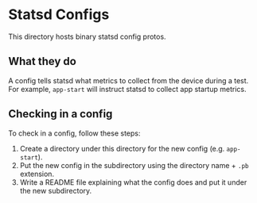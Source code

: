 # Statsd Configs

This directory hosts binary statsd config protos.

## What they do

A config tells statsd what metrics to collect from the device during a test. For example,
`app-start` will instruct statsd to collect app startup metrics.

## Checking in a config

To check in a config, follow these steps:

1. Create a directory under this directory for the new config (e.g. `app-start`).
2. Put the new config in the subdirectory using the directory name + `.pb` extension.
3. Write a README file explaining what the config does and put it under the new subdirectory.
